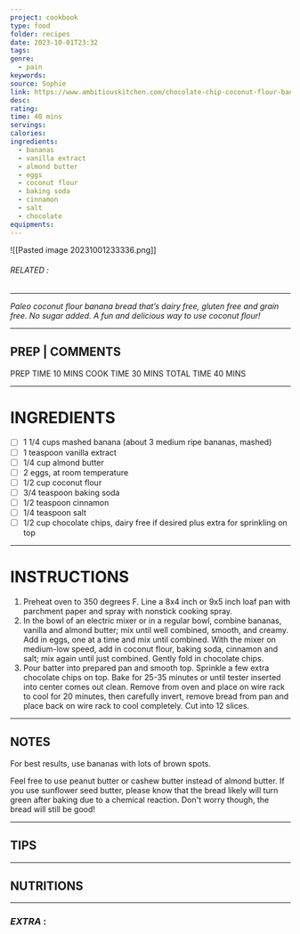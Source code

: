 ```yaml
---
project: cookbook
type: food
folder: recipes
date: 2023-10-01T23:32
tags: 
genre:
  - pain
keywords: 
source: Sophie
link: https://www.ambitiouskitchen.com/chocolate-chip-coconut-flour-banana-bread-gluten-free-paleo/
desc: 
rating: 
time: 40 mins
servings: 
calories: 
ingredients:
  - bananas
  - vanilla extract
  - almond butter
  - eggs
  - coconut flour
  - baking soda
  - cinnamon
  - salt
  - chocolate
equipments:
---
```


![[Pasted image 20231001233336.png]]
###### *RELATED* : 
---
_Paleo coconut flour banana bread that’s dairy free, gluten free and grain free. No sugar added. A fun and delicious way to use coconut flour!_

---
## PREP | COMMENTS

PREP TIME 10 MINS
COOK TIME 30 MINS
TOTAL TIME 40 MINS

---
# INGREDIENTS

- [ ] 1 1/4 cups mashed banana (about 3 medium ripe bananas, mashed)
- [ ] 1 teaspoon vanilla extract
- [ ] 1/4 cup almond butter
- [ ] 2 eggs, at room temperature
- [ ] 1/2 cup coconut flour
- [ ] 3/4 teaspoon baking soda
- [ ] 1/2 teaspoon cinnamon
- [ ] 1/4 teaspoon salt
- [ ] 1/2 cup chocolate chips, dairy free if desired plus extra for sprinkling on top

---
# INSTRUCTIONS

1. Preheat oven to 350 degrees F. Line a 8x4 inch or 9x5 inch loaf pan with parchment paper and spray with nonstick cooking spray.
2. In the bowl of an electric mixer or in a regular bowl, combine bananas, vanilla and almond butter; mix until well combined, smooth, and creamy. Add in eggs, one at a time and mix until combined. With the mixer on medium-low speed, add in coconut flour, baking soda, cinnamon and salt; mix again until just combined. Gently fold in chocolate chips.
3. Pour batter into prepared pan and smooth top. Sprinkle a few extra chocolate chips on top. Bake for 25-35 minutes or until tester inserted into center comes out clean. Remove from oven and place on wire rack to cool for 20 minutes, then carefully invert, remove bread from pan and place back on wire rack to cool completely. Cut into 12 slices.

---
## NOTES

For best results, use bananas with lots of brown spots.

Feel free to use peanut butter or cashew butter instead of almond butter. If you use sunflower seed butter, please know that the bread likely will turn green after baking due to a chemical reaction. Don't worry though, the bread will still be good!

---
## TIPS



---
## NUTRITIONS



---
### *EXTRA* :



